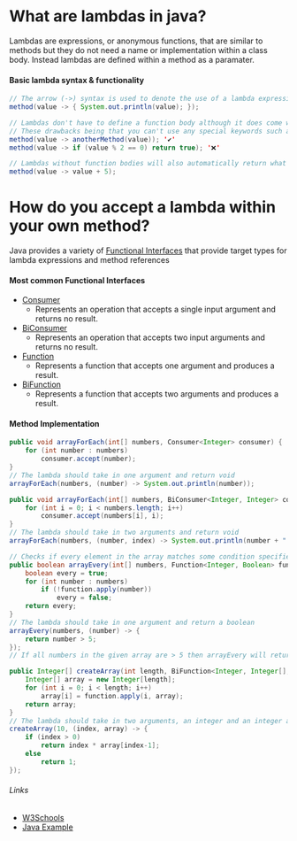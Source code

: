 # __What are lambdas in java?__
Lambdas are expressions, or anonymous functions, that are similar to methods but they do not need a name or implementation within a class body. 
Instead lambdas are defined within a method as a paramater.
#### Basic lambda syntax & functionality
```java 
// The arrow (->) syntax is used to denote the use of a lambda expression
method(value -> { System.out.println(value); });

// Lambdas don't have to define a function body although it does come with drawbacks.
// These drawbacks being that you can't use any special keywords such as 'if' or 'return' but you can still call other methods.
method(value -> anotherMethod(value)); '✔'
method(value -> if (value % 2 == 0) return true); '❌'

// Lambdas without function bodies will also automatically return what is contained within them.
method(value -> value + 5);
```
# __How do you accept a lambda within your own method?__
Java provides a variety of [Functional Interfaces](https://docs.oracle.com/javase/8/docs/api/java/util/function/package-summary.html) that provide target types for lambda expressions and method references
#### Most common Functional Interfaces
- [Consumer](https://docs.oracle.com/javase/8/docs/api/java/util/function/Consumer.html)
  - Represents an operation that accepts a single input argument and returns no result.
- [BiConsumer](https://docs.oracle.com/javase/8/docs/api/java/util/function/BiConsumer.html)
  - Represents an operation that accepts two input arguments and returns no result.
- [Function](https://docs.oracle.com/javase/8/docs/api/java/util/function/Function.html)
  - Represents a function that accepts one argument and produces a result.
- [BiFunction](https://docs.oracle.com/javase/8/docs/api/java/util/function/BiFunction.html)
  - Represents a function that accepts two arguments and produces a result.
#### Method Implementation
```java
public void arrayForEach(int[] numbers, Consumer<Integer> consumer) {
    for (int number : numbers)
        consumer.accept(number);
}
// The lambda should take in one argument and return void
arrayForEach(numbers, (number) -> System.out.println(number));
```
```java
public void arrayForEach(int[] numbers, BiConsumer<Integer, Integer> consumer) {
    for (int i = 0; i < numbers.length; i++)
        consumer.accept(numbers[i], i);
}
// The lambda should take in two arguments and return void
arrayForEach(numbers, (number, index) -> System.out.println(number + " occurs at index " + index));
```
```java
// Checks if every element in the array matches some condition specified within the lambda
public boolean arrayEvery(int[] numbers, Function<Integer, Boolean> function) {
    boolean every = true;
    for (int number : numbers)
        if (!function.apply(number))
            every = false;
    return every;
}
// The lambda should take in one argument and return a boolean
arrayEvery(numbers, (number) -> { 
    return number > 5; 
});
// If all numbers in the given array are > 5 then arrayEvery will return true
```
```java
public Integer[] createArray(int length, BiFunction<Integer, Integer[], Integer> function) {
    Integer[] array = new Integer[length];
    for (int i = 0; i < length; i++)
        array[i] = function.apply(i, array);
    return array;
}
// The lambda should take in two arguments, an integer and an integer array, and return an integer
createArray(10, (index, array) -> {
    if (index > 0)
        return index * array[index-1];
    else
        return 1;
});
```
###### Links
- [W3Schools](https://www.w3schools.com/java/java_lambda.asp#:~:text=Lambda%20Expressions%20were%20added%20in,the%20body%20of%20a%20method.)
- [Java Example](/AdvancedJava/Lambdas/Example.java)